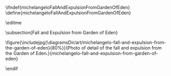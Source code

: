 \ifndef{michelangeloFallAndExpulsionFromGardenOfEden}
\define{michelangeloFallAndExpulsionFromGardenOfEden}

\editme

\subsection{Fall and Expulsion from Garden of Eden}

\figure{\includejpg{\diagramsDir/art/michelangelo-fall-and-expulsion-from-the-garden-of-eden}{80%}}{Photo of detail of the fall and expulsion from the Garden of Eden.}{michelangelo-fall-and-expulsion-from-garden-of-eden}


\endif
